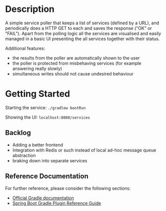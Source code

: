 # Description

A simple service poller that keeps a list of
services (defined by a URL), and periodically does a HTTP GET to each and
saves the response ("OK" or "FAIL"). Apart from the polling logic 
all the services are visualised and easily managed in a basic UI presenting
the all services together with their status.

Additional features:
* the results from the poller are automatically shown to the user
* the poller is protected from misbehaving services (for example answering
  really slowly)
* simultaneous writes should not cause undesired behaviour  

# Getting Started

Starting the service: `./gradlew bootRun`

Showing the UI: `localhost:8080/services`


## Backlog

* Adding a better frontend
* Integration with Redis or such instead of local ad-hoc message queue abstraction
* braking down into separate services

## Reference Documentation
For further reference, please consider the following sections:

* [Official Gradle documentation](https://docs.gradle.org)
* [Spring Boot Gradle Plugin Reference Guide](https://docs.spring.io/spring-boot/docs/2.5.1/gradle-plugin/reference/html/)

